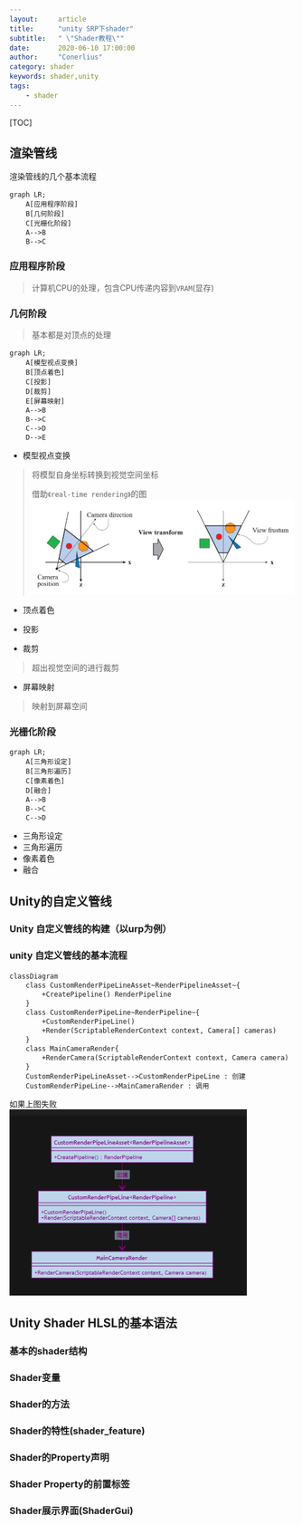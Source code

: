 ```yaml
---
layout:     article
title:      "unity SRP下shader"
subtitle:   " \"Shader教程\""
date:       2020-06-10 17:00:00
author:     "Conerlius"
category: shader
keywords: shader,unity
tags:
    - shader
---
```


[TOC]

## 渲染管线

渲染管线的几个基本流程

```mermaid
graph LR;
    A[应用程序阶段]
    B[几何阶段]
    C[光栅化阶段]
    A-->B
    B-->C
```

### 应用程序阶段

> 计算机CPU的处理，包含CPU传递内容到`VRAM`(显存)

### 几何阶段

> 基本都是对顶点的处理

```mermaid
graph LR;
    A[模型视点变换]
    B[顶点着色]
    C[投影]
    D[裁剪]
    E[屏幕映射]
    A-->B
    B-->C
    C-->D
    D-->E
```

- 模型视点变换
> 将模型自身坐标转换到视觉空间坐标
> 
> 借助`《real-time rendering》`的图
![png](/images/shader_tutorial/2.png)
- 顶点着色
> 
- 投影
> 
- 裁剪
> 超出视觉空间的进行裁剪
- 屏幕映射
> 映射到屏幕空间

### 光栅化阶段

```mermaid
graph LR;
    A[三角形设定]
    B[三角形遍历]
    C[像素着色]
    D[融合]
    A-->B
    B-->C
    C-->D
```

- 三角形设定
- 三角形遍历
- 像素着色
- 融合

## Unity的自定义管线

### Unity 自定义管线的构建（以urp为例）



### unity 自定义管线的基本流程

```mermaid
classDiagram
    class CustomRenderPipeLineAsset~RenderPipelineAsset~{
        +CreatePipeline() RenderPipeline
    }
    class CustomRenderPipeLine~RenderPipeline~{
        +CustomRenderPipeLine()
        +Render(ScriptableRenderContext context, Camera[] cameras)
    }
    class MainCameraRender{
        +RenderCamera(ScriptableRenderContext context, Camera camera)
    }
    CustomRenderPipeLineAsset-->CustomRenderPipeLine : 创建
    CustomRenderPipeLine-->MainCameraRender : 调用
```

如果上图失败
![png](/images/shader_tutorial/1.png)

## Unity Shader HLSL的基本语法

### 基本的shader结构

### Shader变量

### Shader的方法

### Shader的特性(shader_feature)

### Shader的Property声明

### Shader Property的前置标签

### Shader展示界面(ShaderGui)
